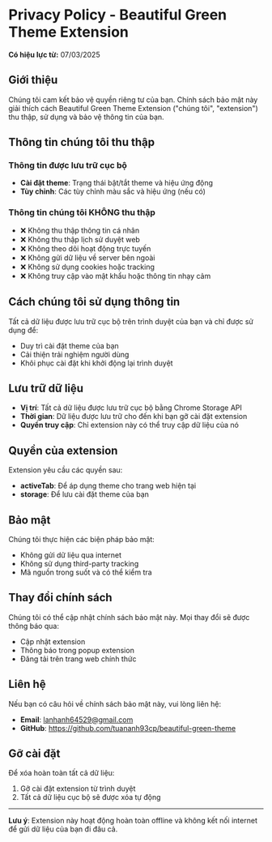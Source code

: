 # Privacy Policy - Beautiful Green Theme Extension

**Có hiệu lực từ:** 07/03/2025

## Giới thiệu

Chúng tôi cam kết bảo vệ quyền riêng tư của bạn. Chính sách bảo mật này giải thích cách Beautiful Green Theme Extension ("chúng tôi", "extension") thu thập, sử dụng và bảo vệ thông tin của bạn.

## Thông tin chúng tôi thu thập

### Thông tin được lưu trữ cục bộ
- **Cài đặt theme**: Trạng thái bật/tắt theme và hiệu ứng động
- **Tùy chỉnh**: Các tùy chỉnh màu sắc và hiệu ứng (nếu có)

### Thông tin chúng tôi KHÔNG thu thập
- ❌ Không thu thập thông tin cá nhân
- ❌ Không thu thập lịch sử duyệt web
- ❌ Không theo dõi hoạt động trực tuyến
- ❌ Không gửi dữ liệu về server bên ngoài
- ❌ Không sử dụng cookies hoặc tracking
- ❌ Không truy cập vào mật khẩu hoặc thông tin nhạy cảm

## Cách chúng tôi sử dụng thông tin

Tất cả dữ liệu được lưu trữ cục bộ trên trình duyệt của bạn và chỉ được sử dụng để:
- Duy trì cài đặt theme của bạn
- Cải thiện trải nghiệm người dùng
- Khôi phục cài đặt khi khởi động lại trình duyệt

## Lưu trữ dữ liệu

- **Vị trí**: Tất cả dữ liệu được lưu trữ cục bộ bằng Chrome Storage API
- **Thời gian**: Dữ liệu được lưu trữ cho đến khi bạn gỡ cài đặt extension
- **Quyền truy cập**: Chỉ extension này có thể truy cập dữ liệu của nó

## Quyền của extension

Extension yêu cầu các quyền sau:
- **activeTab**: Để áp dụng theme cho trang web hiện tại
- **storage**: Để lưu cài đặt theme của bạn

## Bảo mật

Chúng tôi thực hiện các biện pháp bảo mật:
- Không gửi dữ liệu qua internet
- Không sử dụng third-party tracking
- Mã nguồn trong suốt và có thể kiểm tra

## Thay đổi chính sách

Chúng tôi có thể cập nhật chính sách bảo mật này. Mọi thay đổi sẽ được thông báo qua:
- Cập nhật extension
- Thông báo trong popup extension
- Đăng tải trên trang web chính thức

## Liên hệ

Nếu bạn có câu hỏi về chính sách bảo mật này, vui lòng liên hệ:
- **Email**: lanhanh64529@gmail.com
- **GitHub**: https://github.com/tuananh93cp/beautiful-green-theme

## Gỡ cài đặt

Để xóa hoàn toàn tất cả dữ liệu:
1. Gỡ cài đặt extension từ trình duyệt
2. Tất cả dữ liệu cục bộ sẽ được xóa tự động

---

**Lưu ý**: Extension này hoạt động hoàn toàn offline và không kết nối internet để gửi dữ liệu của bạn đi đâu cả. 